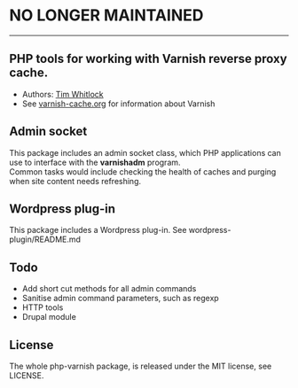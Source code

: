 # NO LONGER MAINTAINED

---

## PHP tools for working with Varnish reverse proxy cache.

* Authors: [Tim Whitlock](http://twitter.com/timwhitlock)
* See [varnish-cache.org](http://varnish-cache.org/) for information about Varnish
	
## Admin socket

This package includes an admin socket class, which PHP applications can use to interface with the **varnishadm** program.  
Common tasks would include checking the health of caches and purging when site content needs refreshing.

## Wordpress plug-in

This package includes a Wordpress plug-in. See wordpress-plugin/README.md


## Todo

* Add short cut methods for all admin commands
* Sanitise admin command parameters, such as regexp
* HTTP tools
* Drupal module

## License

The whole php-varnish package, is released under the MIT license, see LICENSE.
